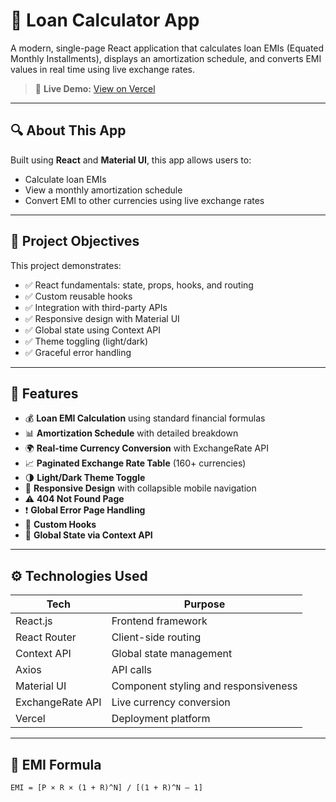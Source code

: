 # 📘 Loan Calculator App

A modern, single-page React application that calculates loan EMIs (Equated Monthly Installments), displays an amortization schedule, and converts EMI values in real time using live exchange rates.

> 🚀 **Live Demo:** [View on Vercel](https://loan-calculator-yogeshs-projects-1f0629e0.vercel.app/)

---

## 🔍 About This App

Built using **React** and **Material UI**, this app allows users to:

- Calculate loan EMIs
- View a monthly amortization schedule
- Convert EMI to other currencies using live exchange rates

---

## 🎯 Project Objectives

This project demonstrates:

- ✅ React fundamentals: state, props, hooks, and routing
- ✅ Custom reusable hooks
- ✅ Integration with third-party APIs
- ✅ Responsive design with Material UI
- ✅ Global state using Context API
- ✅ Theme toggling (light/dark)
- ✅ Graceful error handling

---

## 🧠 Features

- 💰 **Loan EMI Calculation** using standard financial formulas
- 📊 **Amortization Schedule** with detailed breakdown
- 🌍 **Real-time Currency Conversion** with ExchangeRate API
- 📈 **Paginated Exchange Rate Table** (160+ currencies)
- 🌗 **Light/Dark Theme Toggle**
- 📱 **Responsive Design** with collapsible mobile navigation
- ⚠️ **404 Not Found Page**
- ❗ **Global Error Page Handling**
- 🧩 **Custom Hooks**
- 🧠 **Global State via Context API**

---

## ⚙️ Technologies Used

| Tech             | Purpose                              |
| ---------------- | ------------------------------------ |
| React.js         | Frontend framework                   |
| React Router     | Client-side routing                  |
| Context API      | Global state management              |
| Axios            | API calls                            |
| Material UI      | Component styling and responsiveness |
| ExchangeRate API | Live currency conversion             |
| Vercel           | Deployment platform                  |

---

## 🧮 EMI Formula

```text
EMI = [P × R × (1 + R)^N] / [(1 + R)^N – 1]
```
